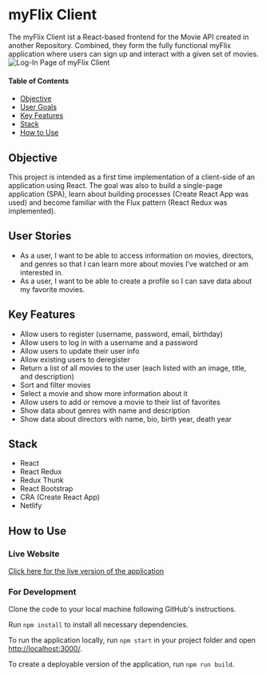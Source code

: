 # myFlix Client

The myFlix Client ist a React-based frontend for the Movie API created in another Repository. Combined, they form the fully functional myFlix application where users can sign up and interact with a given set of movies.
![Log-In Page of myFlix Client](https://daniswhoiam.github.io/portfolio-website/img/myflix.png)
#### Table of Contents

- [Objective](#Objective)
- [User Goals](#User-Goals)
- [Key Features](#Key-Features)
- [Stack](#Stack)
- [How to Use](#How-to-Use)

## Objective
This project is intended as a first time implementation of a client-side of an application using React. The goal was also to build a single-page application (SPA), learn about building processes (Create React App was used) and become familiar with the Flux pattern (React Redux was implemented).

## User Stories

 - As a user, I want to be able to access information on movies, directors, and genres so that I can learn more about movies I’ve watched or am interested in.
 - As a user, I want to be able to create a profile so I can save data about my favorite movies.


## Key Features

 - Allow users to register (username, password, email, birthday)
 - Allow users to log in with a username and a password
 - Allow users to update their user info
 - Allow existing users to deregister
 - Return a list of all movies to the user (each listed with an image, title, and description)
 - Sort and filter movies
 - Select a movie and show more information about it
 - Allow users to add or remove a movie to their list of favorites
 - Show data about genres with name and description
 - Show data about directors with name, bio, birth year, death year

## Stack

 - React
 - React Redux
 - Redux Thunk
 - React Bootstrap
 - CRA (Create React App)
 - Netlify

## How to Use
### Live Website
[Click here for the live version of the application](https://daniswhoiam-myflix.netlify.app/)
### For Development
Clone the code to your local machine following GitHub's instructions.

Run `npm install` to install all necessary dependencies.

To run the application locally, run `npm start` in your project folder and open [http://localhost:3000/](http://localhost:3000/).

To create a deployable version of the application, run `npm run build`.
